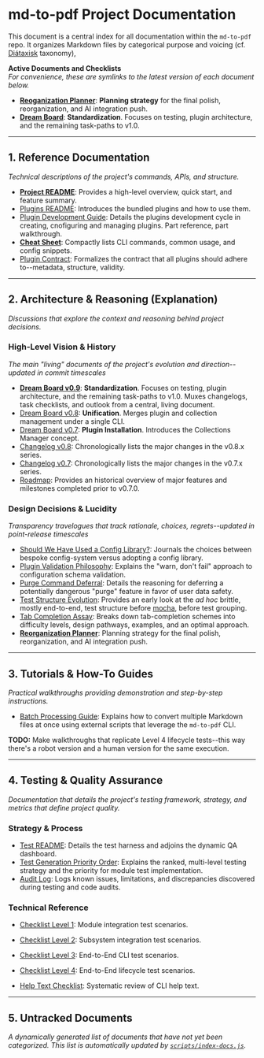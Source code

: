 # md-to-pdf Project Documentation

This document is a central index for all documentation within the `md-to-pdf` repo.
It organizes Markdown files by categorical purpose and voicing (cf. [Diátaxisk](https://diataxis.fr/) taxonomy),

**Active Documents and Checklists** \
*For convenience, these are symlinks to the latest version of each document below.*

* [**Reoganization Planner**](reorganization-planner.md):
    **Planning strategy** for the final polish, reorganization, and AI integration push.
* [**Dream Board**](dream-board.md):
    **Standardization**. Focuses on testing, plugin architecture, and the remaining task-paths to v1.0.


---

## 1. Reference Documentation
*Technical descriptions of the project's commands, APIs, and structure.*

* [**Project README**](../README.md): Provides a high-level overview, quick start, and feature summary.
* [Plugins README](../plugins/README.md): Introduces the bundled plugins and how to use them.
* [Plugin Development Guide](guides/plugin-development.md): 
  Details the plugins development cycle in creating, cnofiguring and managing plugins. Part reference, part walkthrough.
* [**Cheat Sheet**](refs/cheat-sheet.md): Compactly lists CLI commands, common usage, and config snippets.
* [Plugin Contract](refs/plugin-contract.md): Formalizes the contract that all plugins should adhere to--metadata, structure, validity.

---

## 2. Architecture & Reasoning (Explanation)
*Discussions that explore the context and reasoning behind project decisions.*

### High-Level Vision & History
*The main "living" documents of the project's evolution and direction--updated in commit timescales*

* [**Dream Board v0.9**](archive/v0.9/dream-board-v0.9.md):
  **Standardization**. Focuses on testing, plugin architecture, and the remaining task-paths to v1.0.
  Muxes changelogs, task checklists, and outlook from a central, living document.
* [Dream Board v0.8](archive/v0.8/dream-board-v0.8.md): **Unification**. 
  Merges plugin and collection management under a single CLI.
* [Dream Board v0.7](archive/v0.7/dream-board-v0.7.md): **Plugin Installation**.
  Introduces the Collections Manager concept.
* [Changelog v0.8](archive/v0.8/changelog-v0.8.md):
  Chronologically lists the major changes in the v0.8.x series.
* [Changelog v0.7](archive/v0.7/changelog-v0.7.md):
  Chronologically lists the major changes in the v0.7.x series.
* [Roadmap](archive/v0.6/roadmap.md):
  Provides an historical overview of major features and milestones completed prior to v0.7.0.

### Design Decisions & Lucidity
*Transparency travelogues that track rationale, choices, regrets--updated in point-release timescales*

* [Should We Have Used a Config Library?](archive/v0.6/should-we-have-used-a-config-library.md):
  Journals the choices between bespoke config-system versus adopting a config library.
* [Plugin Validation Philosophy](archive/v0.9/schema-validation-philosophy.md):
  Explains the "warn, don't fail" approach to configuration schema validation.
* [Purge Command Deferral](archive/v0.8/should-cm-purge-orphans.md):
  Details the reasoning for deferring a potentially dangerous "purge" feature in favor of user data safety.
* [Test Structure Evolution](archive/v0.8/current-vs-proposed-test-structure.md):
  Provides an early look at the *ad hoc* brittle, mostly end-to-end, test structure before 
  [mocha](https://mochajs.org/), before test grouping.
* [Tab Completion Assay](archive/v0.9/tab-completion-assay.md):
  Breaks down tab-completion schemes into difficulty levels, design pathways, examples, and an optimal approach.
* [**Reorganization Planner**](archive/v0.10/reorganization-planner.md):
  Planning strategy for the final polish, reorganization, and AI integration push.

---

## 3. Tutorials & How-To Guides
*Practical walkthroughs providing demonstration and step-by-step instructions.*

* [Batch Processing Guide](guides/batch-processing-guide.md):
  Explains how to convert multiple Markdown files at once using external scripts that leverage the `md-to-pdf` CLI.

**TODO:** Make walkthroughs that replicate Level 4 lifecycle tests--this way there's a robot version and a human version for the same execution.

---

## 4. Testing & Quality Assurance
*Documentation that details the project's testing framework, strategy, and metrics that define project quality.*

### Strategy & Process
* [Test README](../test/README.md):
  Details the test harness and adjoins the dynamic QA dashboard.
* [Test Generation Priority Order](../test/docs/test-generation-priority-order.md):
  Explains the ranked, multi-level testing strategy and the priority for module test implementation.
* [Audit Log](../test/docs/audit-log.md): 
  Logs known issues, limitations, and discrepancies discovered during testing and code audits.

### Technical Reference
* [Checklist Level 1](../test/docs/checklist-level-1.md): Module integration test scenarios.
* [Checklist Level 2](../test/docs/checklist-level-2.md): Subsystem integration test scenarios.
* [Checklist Level 3](../test/docs/checklist-level-3.md): End-to-End CLI test scenarios.
* [Checklist Level 4](../test/docs/checklist-level-4.md): End-to-End lifecycle test scenarios.

* [Help Text Checklist](../test/docs/help-text-checklist.md): Systematic review of CLI help text.

---

## 5. Untracked Documents
*A dynamically generated list of documents that have not yet been categorized.*
*This list is automatically updated by [`scripts/index-docs.js`](../scripts/repo-health/index-docs.js).*

<!-- etc-start -->

<!-- etc-end -->

